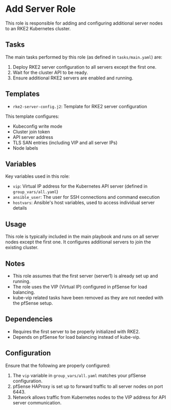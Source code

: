 # Add Server Role

This role is responsible for adding and configuring additional server nodes to an RKE2 Kubernetes cluster.

## Tasks

The main tasks performed by this role (as defined in `tasks/main.yaml`) are:

1. Deploy RKE2 server configuration to all servers except the first one.
2. Wait for the cluster API to be ready.
3. Ensure additional RKE2 servers are enabled and running.

## Templates

- `rke2-server-config.j2`: Template for RKE2 server configuration

This template configures:
- Kubeconfig write mode
- Cluster join token
- API server address
- TLS SAN entries (including VIP and all server IPs)
- Node labels

## Variables

Key variables used in this role:

- `vip`: Virtual IP address for the Kubernetes API server (defined in `group_vars/all.yaml`)
- `ansible_user`: The user for SSH connections and command execution
- `hostvars`: Ansible's host variables, used to access individual server details

## Usage

This role is typically included in the main playbook and runs on all server nodes except the first one. It configures additional servers to join the existing cluster.

## Notes

- This role assumes that the first server (server1) is already set up and running.
- The role uses the VIP (Virtual IP) configured in pfSense for load balancing.
- kube-vip related tasks have been removed as they are not needed with the pfSense setup.

## Dependencies

- Requires the first server to be properly initialized with RKE2.
- Depends on pfSense for load balancing instead of kube-vip.

## Configuration

Ensure that the following are properly configured:
1. The `vip` variable in `group_vars/all.yaml` matches your pfSense configuration.
2. pfSense HAProxy is set up to forward traffic to all server nodes on port 6443.
3. Network allows traffic from Kubernetes nodes to the VIP address for API server communication.